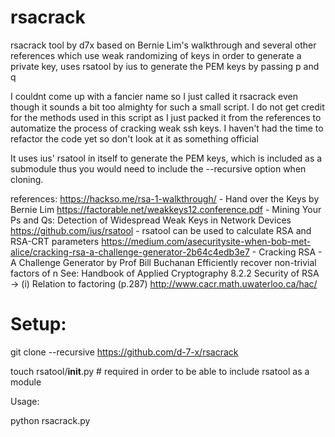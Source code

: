 # rsacrack
rsacrack tool by d7x
based on Bernie Lim's walkthrough and several other references which use weak randomizing of keys in order to generate a private key, uses rsatool by ius to generate the PEM keys by passing p and q

I couldnt come up with a fancier name so I  just called it rsacrack even though it sounds a bit too almighty for such a small script. I do not get credit for the methods used in this script as I just packed it from the references to automatize the process of cracking weak ssh keys. I haven't had the time to refactor the code yet so don't look at it as something official 

It uses ius' rsatool in itself to generate the PEM keys, which is included as a submodule thus you would need to include the --recursive option when cloning. 

references:
https://hackso.me/rsa-1-walkthrough/ - Hand over the Keys by Bernie Lim
https://factorable.net/weakkeys12.conference.pdf - Mining Your Ps and Qs: Detection of Widespread Weak Keys in Network Devices
https://github.com/ius/rsatool - rsatool can be used to calculate RSA and RSA-CRT parameters
https://medium.com/asecuritysite-when-bob-met-alice/cracking-rsa-a-challenge-generator-2b64c4edb3e7 - Cracking RSA - A Challenge Generator by Prof Bill Buchanan 
Efficiently recover non-trivial factors of n
See: Handbook of Applied Cryptography
8.2.2 Security of RSA -> (i) Relation to factoring (p.287)
http://www.cacr.math.uwaterloo.ca/hac/


# Setup: 
git clone --recursive https://github.com/d-7-x/rsacrack

touch rsatool/__init__.py # required in order to be able to include rsatool as a module 


Usage:

python rsacrack.py
